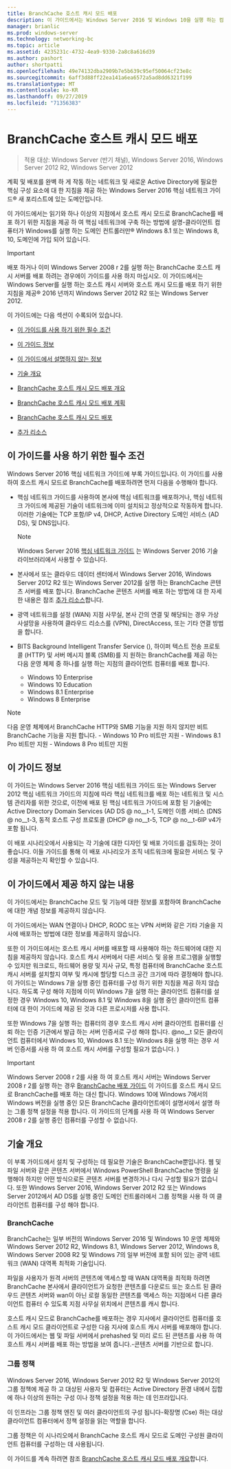 ```yaml
---
title: BranchCache 호스트 캐시 모드 배포
description: 이 가이드에서는 Windows Server 2016 및 Windows 10을 실행 하는 컴퓨터에서 호스트 캐시 모드로 BranchCache를 배포 하는 방법 지침을 제공
manager: brianlic
ms.prod: windows-server
ms.technology: networking-bc
ms.topic: article
ms.assetid: 4235231c-4732-4ea9-9330-2a8c8a616d39
ms.author: pashort
author: shortpatti
ms.openlocfilehash: 49e74132dba2909b7e5b639c95ef50064cf23e8c
ms.sourcegitcommit: 6aff3d88ff22ea141a6ea6572a5ad8dd6321f199
ms.translationtype: MT
ms.contentlocale: ko-KR
ms.lasthandoff: 09/27/2019
ms.locfileid: "71356383"
---
```

# <a name="deploy-branchcache-hosted-cache-mode"></a>BranchCache 호스트 캐시 모드 배포

>적용 대상: Windows Server (반기 채널), Windows Server 2016, Windows Server 2012 R2, Windows Server 2012

계획 및 배포를 완벽 하 게 작동 하는 네트워크 및 새로운 Active Directory에 필요한 핵심 구성 요소에 대 한 지침을 제공 하는 Windows Server 2016 핵심 네트워크 가이드&reg; 새 포리스트에 있는 도메인입니다.

이 가이드에서는 읽기와 하나 이상의 지점에서 호스트 캐시 모드로 BranchCache를 배포 하기 위한 지침을 제공 하 여 핵심 네트워크에 구축 하는 방법에 설명\-클라이언트 컴퓨터가 Windows를 실행 하는 도메인 컨트롤러만&reg; Windows 8.1 또는 Windows 8, 10, 도메인에 가입 되어 있습니다.

>[!IMPORTANT]
>배포 하거나 이미 Windows Server 2008 r 2를 실행 하는 BranchCache 호스트 캐시 서버를 배포 하려는 경우에이 가이드를 사용 하지 마십시오. 이 가이드에서는 Windows Server를 실행 하는 호스트 캐시 서버와 호스트 캐시 모드를 배포 하기 위한 지침을 제공&reg; 2016 년까지 Windows Server 2012 R2 또는 Windows Server 2012.

이 가이드에는 다음 섹션이 수록되어 있습니다.

- [이 가이드를 사용 하기 위한 필수 조건](#bkmk_pre)

- [이 가이드 정보](#bkmk_about)

- [이 가이드에서 설명하지 않는 정보](#bkmk_not)

- [기술 개요](#bkmk_tech)

- [BranchCache 호스트 캐시 모드 배포 개요](2-Bc-Hcm-Deploy-Overview.md)

- [BranchCache 호스트 캐시 모드 배포 계획](3-Bc-Hcm-Plan.md)

- [BranchCache 호스트 캐시 모드 배포](4-Bc-Hcm-Deployment.md)

- [추가 리소스](11-Bc-Hcm-additional-resources.md)

## <a name="bkmk_pre"></a>이 가이드를 사용 하기 위한 필수 조건

Windows Server 2016 핵심 네트워크 가이드에 부록 가이드입니다. 이 가이드를 사용하여 호스트 캐시 모드로 BranchCache를 배포하려면 먼저 다음을 수행해야 합니다.

- 핵심 네트워크 가이드를 사용하여 본사에 핵심 네트워크를 배포하거나, 핵심 네트워크 가이드에 제공된 기술이 네트워크에 이미 설치되고 정상적으로 작동하게 합니다. 이러한 기술에는 TCP 포함\/IP v4, DHCP, Active Directory 도메인 서비스 \(AD DS\), 및 DNS입니다.

    > [!NOTE]
    > Windows Server 2016 [핵심 네트워크 가이드](https://technet.microsoft.com/windows-server-docs/networking/core-network-guide/core-network-guide) 는 Windows Server 2016 기술 라이브러리에서 사용할 수 있습니다.  

- 본사에서 또는 클라우드 데이터 센터에서 Windows Server 2016, Windows Server 2012 R2 또는 Windows Server 2012를 실행 하는 BranchCache 콘텐츠 서버를 배포 합니다. BranchCache 콘텐츠 서버를 배포 하는 방법에 대 한 자세한 내용은 참조 [추가 리소스](11-Bc-Hcm-additional-resources.md)합니다.

- 광역 네트워크를 설정 \(WAN\) 지점 사무실, 본사 간의 연결 및 해당되는 경우 가상 사설망을 사용하여 클라우드 리소스를 \(VPN\), DirectAccess, 또는 기타 연결 방법을 합니다.

- BITS Background Intelligent Transfer Service (), 하이퍼 텍스트 전송 프로토콜 (HTTP) 및 서버 메시지 블록 (SMB)를 지 원하는 BranchCache를 제공 하는 다음 운영 체제 중 하나를 실행 하는 지점의 클라이언트 컴퓨터를 배포 합니다.
    - Windows 10 Enterprise
    - Windows 10 Education
    - Windows 8.1 Enterprise
    - Windows 8 Enterprise

> [!NOTE]
> 다음 운영 체제에서 BranchCache HTTP와 SMB 기능을 지원 하지 않지만 비트 BranchCache 기능을 지원 합니다.
>     - Windows 10 Pro 비트만 지원
>     - Windows 8.1 Pro 비트만 지원
>     - Windows 8 Pro 비트만 지원

## <a name="bkmk_about"></a>이 가이드 정보

이 가이드는 Windows Server 2016 핵심 네트워크 가이드 또는 Windows Server 2012 핵심 네트워크 가이드의 지침에 따라 핵심 네트워크를 배포 하는 네트워크 및 시스템 관리자를 위한 것으로, 이전에 배포 된 핵심 네트워크 가이드에 포함 된 기술에는 Active Directory Domain Services \(AD DS @ no__t-1, 도메인 이름 서비스 \(DNS @ no__t-3, 동적 호스트 구성 프로토콜 \(DHCP @ no__t-5, TCP @ no__t-6IP v4가 포함 됩니다.

이 배포 시나리오에서 사용되는 각 기술에 대한 디자인 및 배포 가이드를 검토하는 것이 좋습니다. 이들 가이드를 통해 이 배포 시나리오가 조직 네트워크에 필요한 서비스 및 구성을 제공하는지 확인할 수 있습니다.

## <a name="bkmk_not"></a>이 가이드에서 제공 하지 않는 내용

이 가이드에서는 BranchCache 모드 및 기능에 대한 정보를 포함하여 BranchCache에 대한 개념 정보를 제공하지 않습니다.  

이 가이드에서는 WAN 연결이나 DHCP, RODC 또는 VPN 서버와 같은 기타 기술을 지사에 배포하는 방법에 대한 정보를 제공하지 않습니다.

또한 이 가이드에서는 호스트 캐시 서버를 배포할 때 사용해야 하는 하드웨어에 대한 지침을 제공하지 않습니다. 호스트 캐시 서버에서 다른 서비스 및 응용 프로그램을 실행할 수 있지만 워크로드, 하드웨어 용량 및 지사 규모, 특정 컴퓨터에 BranchCache 호스트 캐시 서버를 설치할지 여부 및 캐시에 할당할 디스크 공간 크기에 따라 결정해야 합니다.  
이 가이드는 Windows 7을 실행 중인 컴퓨터를 구성 하기 위한 지침을 제공 하지 않습니다. 하도록 구성 해야 지점에 이미 Windows 7을 실행 하는 클라이언트 컴퓨터를 설정한 경우 Windows 10, Windows 8.1 및 Windows 8을 실행 중인 클라이언트 컴퓨터에 대 한이 가이드에 제공 된 것과 다른 프로시저를 사용 합니다.
  
또한 Windows 7을 실행 하는 컴퓨터의 경우 호스트 캐시 서버 클라이언트 컴퓨터를 신뢰 하는 인증 기관에서 발급 하는 서버 인증서로 구성 해야 합니다. @no__t 모든 클라이언트 컴퓨터에서 Windows 10, Windows 8.1 또는 Windows 8을 실행 하는 경우 서버 인증서를 사용 하 여 호스트 캐시 서버를 구성할 필요가 없습니다. \) 
> [!IMPORTANT]
> Windows Server 2008 r 2를 사용 하 여 호스트 캐시 서버는 Windows Server 2008 r 2를 실행 하는 경우 [BranchCache 배포 가이드](https://technet.microsoft.com/library/ee649232(v=ws.10).aspx) 이 가이드를 호스트 캐시 모드로 BranchCache를 배포 하는 대신 합니다. Windows 10에 Windows 7에서의 Windows 버전을 실행 중인 모든 BranchCache 클라이언트에이 설명서에서 설명 하는 그룹 정책 설정을 적용 합니다. 이 가이드의 단계를 사용 하 여 Windows Server 2008 r 2를 실행 중인 컴퓨터를 구성할 수 없습니다.

## <a name="bkmk_tech"></a>기술 개요

이 부록 가이드에서 설치 및 구성하는 데 필요한 기술은 BranchCache뿐입니다. 웹 및 파일 서버와 같은 콘텐츠 서버에서 Windows PowerShell BranchCache 명령을 실행해야 하지만 어떤 방식으로든 콘텐츠 서버를 변경하거나 다시 구성할 필요가 없습니다. 또한 Windows Server 2016, Windows Server 2012 R2 또는 Windows Server 2012에서 AD DS를 실행 중인 도메인 컨트롤러에서 그룹 정책을 사용 하 여 클라이언트 컴퓨터를 구성 해야 합니다.

### <a name="branchcache"></a>BranchCache

BranchCache는 일부 버전의 Windows Server 2016 및 Windows 10 운영 체제와 Windows Server 2012 R2, Windows 8.1, Windows Server 2012, Windows 8, Windows Server 2008 R2 및 Windows 7의 일부 버전에 포함 되어 있는 광역 네트워크 (WAN) 대역폭 최적화 기술입니다.

파일을 사용자가 원격 서버의 콘텐츠에 액세스할 때 WAN 대역폭을 최적화 하려면 BranchCache 본사에서 클라이언트가 요청한 콘텐츠를 다운로드 또는 호스트 된 클라우드 콘텐츠 서버와 wan이 아닌 로컬 동일한 콘텐츠를 액세스 하는 지점에서 다른 클라이언트 컴퓨터 수 있도록 지점 사무실 위치에서 콘텐츠를 캐시 합니다.

호스트 캐시 모드로 BranchCache를 배포하는 경우 지사에서 클라이언트 컴퓨터를 호스트 캐시 모드 클라이언트로 구성한 다음 지사에 호스트 캐시 서버를 배포해야 합니다. 이 가이드에서는 웹 및 파일 서버에서 prehashed 및 미리 로드 된 콘텐츠를 사용 하 여 호스트 캐시 서버를 배포 하는 방법을 보여 줍니다.\-콘텐츠 서버를 기반으로 합니다.

### <a name="group-policy"></a>그룹 정책

Windows Server 2016, Windows Server 2012 R2 및 Windows Server 2012의 그룹 정책에 제공 하 고 대상된 사용자 및 컴퓨터는 Active Directory 환경 내에서 집합에 하나 이상의 원하는 구성 이나 정책 설정을 적용 하는 데 인프라입니다. 

이 인프라는 그룹 정책 엔진 및 여러 클라이언트의 구성 됩니다\-확장명 \(Cse\) 하는 대상 클라이언트 컴퓨터에서 정책 설정을 읽는 역할을 합니다.

그룹 정책은 이 시나리오에서 BranchCache 호스트 캐시 모드로 도메인 구성원 클라이언트 컴퓨터를 구성하는 데 사용됩니다.

이 가이드를 계속 하려면 참조 [BranchCache 호스트 캐시 모드 배포 개요](2-Bc-Hcm-Deploy-Overview.md)합니다.
